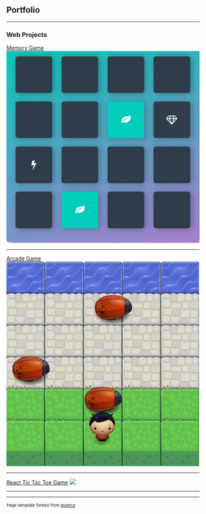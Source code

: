 ## Portfolio

---

### Web Projects

[Memory Game](/sample_page)
<img src="https://github.com/JoeyGalino/JoeyGalino.github.io/blob/master/memory.png"/>

---
[Arcade Game](/pdf/sample_presentation.pdf)
<img src="https://github.com/JoeyGalino/JoeyGalino.github.io/blob/master/Arcade.png"/>

---
[React Tic Tac Toe Game](http://example.com/)
<img src="images/dummy_thumbnail.jpg?raw=true"/>

---




---
<p style="font-size:11px">Page template forked from <a href="https://github.com/evanca/quick-portfolio">evanca</a></p>
<!-- Remove above link if you don't want to attibute -->
